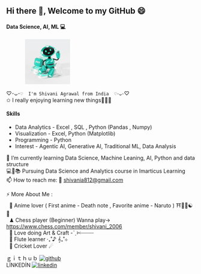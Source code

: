 ##  Hi there 👋, Welcome to my GitHub 😄

#### Data Science, AI, ML 💻 
<img src="Robo_unsplash.jpg" alt="Hello_Robo" width="120" height="120" style="vertical-align:middle;margin:0px 50px">


♡･ᴗ･`♡  I'm Shivani Agrawal from India  ♡･ᴗ･`♡  
✩ I really enjoying learning new things💫🦋🧿


#### Skills
* Data Analytics - Excel , SQL , Python (Pandas , Numpy)
* Visualization - Excel, Python (Matplotlib)
* Programming - Python
* Interest - Agentic AI, Generative AI, Traditional ML, Data Analysis


🌱 I’m currently learning Data Science, Machine Leaning, AI, Python and data structure <br />
💻🎀📚 Pursuing Data Science and Analytics course in Imarticus Learning <br />
📫 How to reach me: 📧 shivania812@gmail.com <br />

⚡ More About Me : <br /> 
&#160; 🎦  Anime lover ( First anime - Death note , Favorite anime - Naruto )  ⛩️🌸🍥☯🍜 <br />
&#160; ♟  Chess player (Beginner) Wanna play-> https://www.chess.com/member/shivani_2006 <br /> 
&#160; 🎨  Love doing Art & Craft -ˋˏ✄┈┈┈┈<br />
&#160; 🪈 Flute learner ‧₊˚♪ 𝄞₊˚⊹ <br /> 
&#160; 🏏  Cricket Lover ☄


ｇｉｔｈｕｂ [<img src='https://cdn.jsdelivr.net/npm/simple-icons@3.0.1/icons/github.svg' alt='github' height='40'>](https://github.com/shivani-data) <br />
LİNKEDİN [<img src='https://cdn.jsdelivr.net/npm/simple-icons@3.0.1/icons/linkedin.svg' alt='linkedin' height='40'>](https://www.linkedin.com/in/shivani-agrawal-74228a1a7//) 

